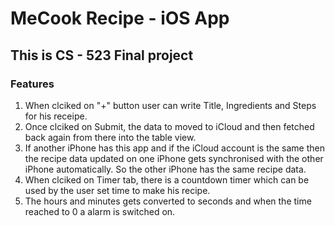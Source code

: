 # MeCook Recipe - iOS App

## This is CS - 523 Final project

### Features

1. When clciked on "+" button user can write Title, Ingredients and Steps for his receipe.
2. Once clciked on Submit, the data to moved to iCloud and then fetched back again from there into the table view.
3. If another iPhone has this app and if the iCloud account is the same then the recipe data updated on one iPhone gets synchronised with the other iPhone automatically. So the other iPhone has the same recipe data.
4. When clciked on Timer tab, there is a countdown timer which can be used by the user set time to make his recipe.
5. The hours and minutes gets converted to seconds and when the time reached to 0 a alarm is switched on.
